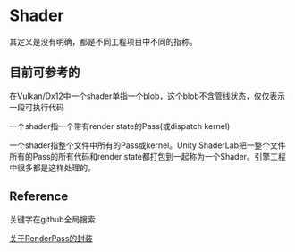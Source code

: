 # Shader
其定义是没有明确，都是不同工程项目中不同的指称。

## 目前可参考的

在Vulkan/Dx12中一个shader单指一个blob，这个blob不含管线状态，仅仅表示一段可执行代码

一个shader指一个带有render state的Pass(或dispatch kernel)

一个shader指整个文件中所有的Pass或kernel。Unity ShaderLab把一整个文件所有的Pass的所有代码和render state都打包到一起称为一个Shader。引擎工程中很多都是这样处理的。


## Reference
关键字在github全局搜索

[关于RenderPass的封装](https://github.com/UL-FRI-LGM/RenderCore)




